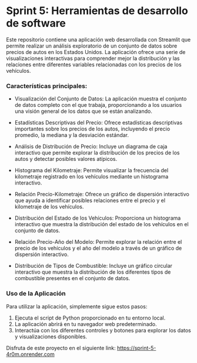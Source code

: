 # Sprint 5: Herramientas de desarrollo de software

Este repositorio contiene una aplicación web desarrollada con Streamlit que permite realizar un análisis exploratorio de un conjunto de datos sobre precios de autos en los Estados Unidos. La aplicación ofrece una serie de visualizaciones interactivas para comprender mejor la distribución y las relaciones entre diferentes variables relacionadas con los precios de los vehículos.

### Características principales:
+ Visualización del Conjunto de Datos: La aplicación muestra el conjunto de datos completo con el que trabaja, proporcionando a los usuarios una visión general de los datos que se están analizando.

+ Estadísticas Descriptivas del Precio: Ofrece estadísticas descriptivas importantes sobre los precios de los autos, incluyendo el precio promedio, la mediana y la desviación estándar.

+ Análisis de Distribución de Precio: Incluye un diagrama de caja interactivo que permite explorar la distribución de los precios de los autos y detectar posibles valores atípicos.

+ Histograma del Kilometraje: Permite visualizar la frecuencia del kilometraje registrado en los vehículos mediante un histograma interactivo.

+ Relación Precio-Kilometraje: Ofrece un gráfico de dispersión interactivo que ayuda a identificar posibles relaciones entre el precio y el kilometraje de los vehículos.

+ Distribución del Estado de los Vehículos: Proporciona un histograma interactivo que muestra la distribución del estado de los vehículos en el conjunto de datos.

+ Relación Precio-Año del Modelo: Permite explorar la relación entre el precio de los vehículos y el año del modelo a través de un gráfico de dispersión interactivo.

+ Distribución de Tipos de Combustible: Incluye un gráfico circular interactivo que muestra la distribución de los diferentes tipos de combustible presentes en el conjunto de datos.




### Uso de la Aplicación
Para utilizar la aplicación, simplemente sigue estos pasos:

1. Ejecuta el script de Python proporcionado en tu entorno local.
2. La aplicación abrirá en tu navegador web predeterminado.
3. Interactúa con los diferentes controles y botones para explorar los datos y visualizaciones disponibles.


Disfruta de este proyecto en el siguiente link: https://sprint-5-4r0m.onrender.com




